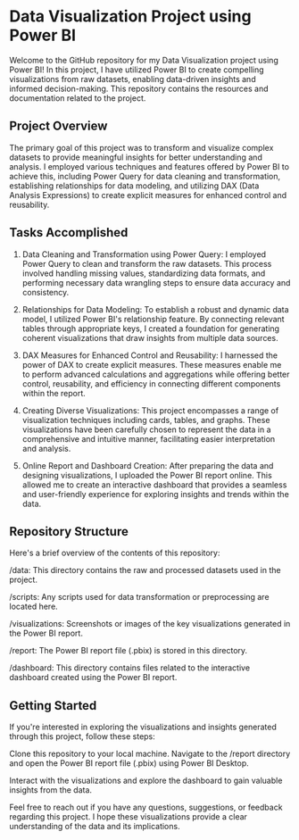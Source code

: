 # Data Visualization Project using Power BI

Welcome to the GitHub repository for my Data Visualization project using Power BI! In this project, I have utilized Power BI to create compelling visualizations from raw datasets, enabling data-driven insights and informed decision-making. This repository contains the resources and documentation related to the project.

## Project Overview

The primary goal of this project was to transform and visualize complex datasets to provide meaningful insights for better understanding and analysis. I employed various techniques and features offered by Power BI to achieve this, including Power Query for data cleaning and transformation, establishing relationships for data modeling, and utilizing DAX (Data Analysis Expressions) to create explicit measures for enhanced control and reusability.

## Tasks Accomplished
1. Data Cleaning and Transformation using Power Query:
I employed Power Query to clean and transform the raw datasets. This process involved handling missing values, standardizing data formats, and performing necessary data wrangling steps to ensure data accuracy and consistency.

2. Relationships for Data Modeling:
To establish a robust and dynamic data model, I utilized Power BI's relationship feature. By connecting relevant tables through appropriate keys, I created a foundation for generating coherent visualizations that draw insights from multiple data sources.

3. DAX Measures for Enhanced Control and Reusability:
I harnessed the power of DAX to create explicit measures. These measures enable me to perform advanced calculations and aggregations while offering better control, reusability, and efficiency in connecting different components within the report.

4. Creating Diverse Visualizations:
This project encompasses a range of visualization techniques including cards, tables, and graphs. These visualizations have been carefully chosen to represent the data in a comprehensive and intuitive manner, facilitating easier interpretation and analysis.

5. Online Report and Dashboard Creation:
After preparing the data and designing visualizations, I uploaded the Power BI report online. This allowed me to create an interactive dashboard that provides a seamless and user-friendly experience for exploring insights and trends within the data.

## Repository Structure
Here's a brief overview of the contents of this repository:

/data: This directory contains the raw and processed datasets used in the project.

/scripts: Any scripts used for data transformation or preprocessing are located here.

/visualizations: Screenshots or images of the key visualizations generated in the Power BI report.

/report: The Power BI report file (.pbix) is stored in this directory.

/dashboard: This directory contains files related to the interactive dashboard created using the Power BI report.

## Getting Started
If you're interested in exploring the visualizations and insights generated through this project, follow these steps:

Clone this repository to your local machine.
Navigate to the /report directory and open the Power BI report file (.pbix) using Power BI Desktop.

Interact with the visualizations and explore the dashboard to gain valuable insights from the data.

Feel free to reach out if you have any questions, suggestions, or feedback regarding this project. I hope these visualizations provide a clear understanding of the data and its implications.
